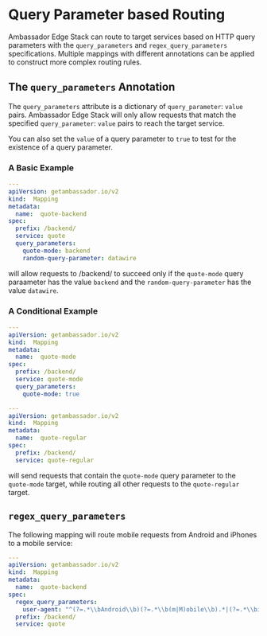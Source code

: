 # Query Parameter based Routing

Ambassador Edge Stack can route to target services based on HTTP query parameters with the `query_parameters` and `regex_query_parameters` specifications. Multiple mappings with different annotations can be applied to construct more complex routing rules.

## The `query_parameters` Annotation

The `query_parameters` attribute is a dictionary of `query_parameter`: `value` pairs. Ambassador Edge Stack will only allow requests that match the specified `query_parameter`: `value` pairs to reach the target service.

You can also set the `value` of a query parameter to `true` to test for the existence of a query parameter.

### A Basic Example

```yaml
---
apiVersion: getambassador.io/v2
kind:  Mapping
metadata:
  name:  quote-backend
spec:
  prefix: /backend/
  service: quote
  query_parameters:
    quote-mode: backend
    random-query-parameter: datawire
```

will allow requests to /backend/ to succeed only if the `quote-mode` query paraameter has the value `backend` and the `random-query-parameter` has the value `datawire`.

### A Conditional Example

```yaml
---
apiVersion: getambassador.io/v2
kind:  Mapping
metadata:
  name:  quote-mode
spec:
  prefix: /backend/
  service: quote-mode
  query_parameters:
    quote-mode: true

---
apiVersion: getambassador.io/v2
kind:  Mapping
metadata:
  name:  quote-regular
spec:
  prefix: /backend/
  service: quote-regular
```

will send requests that contain the `quote-mode` query parameter to the `quote-mode` target, while routing all other requests to the `quote-regular` target.

## `regex_query_parameters`

The following mapping will route mobile requests from Android and iPhones to a mobile service:

```yaml
---
apiVersion: getambassador.io/v2
kind:  Mapping
metadata:
  name:  quote-backend
spec:
  regex_query_parameters:
    user-agent: "^(?=.*\\bAndroid\\b)(?=.*\\b(m|M)obile\\b).*|(?=.*\\biPhone\\b)(?=.*\\b(m|M)obile\\b).*$"
  prefix: /backend/
  service: quote
```
